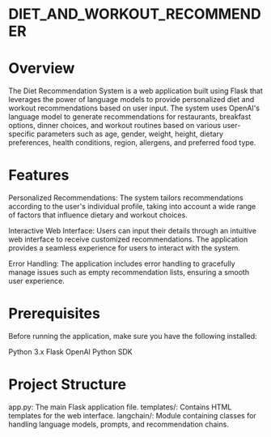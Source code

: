 # DIET_AND_WORKOUT_RECOMMENDER
# Overview
The Diet Recommendation System is a web application built using Flask that leverages the power of language models to provide personalized diet and workout recommendations based on user input. The system uses OpenAI's language model to generate recommendations for restaurants, breakfast options, dinner choices, and workout routines based on various user-specific parameters such as age, gender, weight, height, dietary preferences, health conditions, region, allergens, and preferred food type.

# Features
Personalized Recommendations: The system tailors recommendations according to the user's individual profile, taking into account a wide range of factors that influence dietary and workout choices.

Interactive Web Interface: Users can input their details through an intuitive web interface to receive customized recommendations. The application provides a seamless experience for users to interact with the system.

Error Handling: The application includes error handling to gracefully manage issues such as empty recommendation lists, ensuring a smooth user experience.

# Prerequisites
Before running the application, make sure you have the following installed:

Python 3.x
Flask
OpenAI Python SDK

# Project Structure
app.py: The main Flask application file.
templates/: Contains HTML templates for the web interface.
langchain/: Module containing classes for handling language models, prompts, and recommendation chains.
